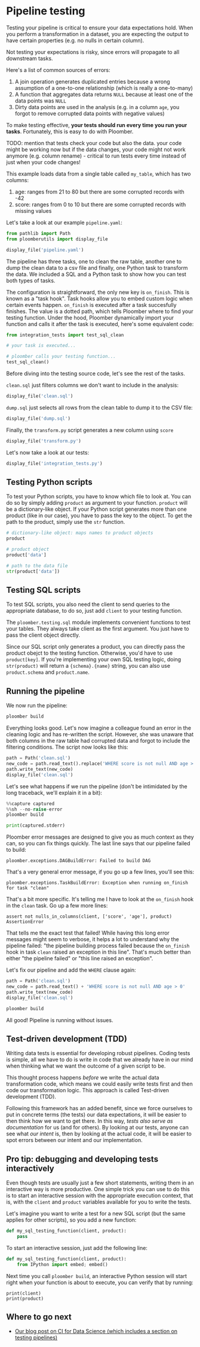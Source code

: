 <!-- #region -->
# Pipeline testing

Testing your pipeline is critical to ensure your data expectations hold. When you perform a transformation in a dataset, you are expecting the output to have certain properties (e.g. no nulls in certain column).

Not testing your expectations is risky, since errors will propagate to all downstream tasks.

Here's a list of common sources of errors:

1. A join operation generates duplicated entries because a wrong assumption of a one-to-one relationship (which is really a one-to-many)
2. A function that aggregates data returns `NULL` because at least one of the data points was `NULL`
4. Dirty data points are used in the analysis (e.g. in a column `age`, you forgot to remove corrupted data points with negative values)

To make testing effective, **your tests should run every time you run your tasks**. Fortunately, this is easy to do with Ploomber.


TODO: mention that tests check your code but also the data. your code might be working now but if the data changes, your code might not work anymore (e.g. column rename) - critical to run tests every time instead of just when your code changes!

This example loads data from a single table called `my_table`, which has two columns:

1. age: ranges from 21 to 80 but there are some corrupted records with -42
2. score: ranges from 0 to 10 but there are some corrupted records with missing values

Let's take a look at our example `pipeline.yaml`:
<!-- #endregion -->

```python
from pathlib import Path
from ploomberutils import display_file
```

```python
display_file('pipeline.yaml')
```

<!-- #region -->
The pipeline has three tasks, one to clean the raw table, another one to dump the clean data to a csv file and finally, one Python task to transform the data. We included a SQL and a Python task to show how you can test both types of tasks.

The configuration is straightforward, the only new key is `on_finish`. This is known as a "task hook". Task hooks allow you to embed custom logic when certain events happen. `on_finish` is executed after a task succesfully finishes. The value is a dotted path, which tells Ploomber where to find your testing function. Under the hood, Ploomber dynamically import your function and calls it after the task is executed, here's some equivalent code:

```python
from integration_tests import test_sql_clean

# your task is executed...

# ploomber calls your testing function...
test_sql_clean()
```

Before diving into the testing source code, let's see the rest of the tasks.

`clean.sql` just filters columns we don't want to include in the analysis:
<!-- #endregion -->

```python
display_file('clean.sql')
```

`dump.sql` just selects all rows from the clean table to dump it to the CSV file:

```python
display_file('dump.sql')
```

Finally, the `transform.py` script generates a new column using `score`

```python
display_file('transform.py')
```

Let's now take a look at our tests:

```python
display_file('integration_tests.py')
```

<!-- #region -->
## Testing Python scripts

To test your Python scripts, you have to know which file to look at. You can do so by simply adding `product` as argument to your function. `product` will be a dictionary-like object. If your Python script generates more than one product (like in our case), you have to pass the key to the object. To get the path to the product, simply use the `str` function.

```python
# dictionary-like object: maps names to product objects
product

# product object
product['data']

# path to the data file
str(product['data'])
```

## Testing SQL scripts

To test SQL scripts, you also need the client to send queries to the appropriate database, to do so, just add `client` to your testing function.

The `ploomber.testing.sql` module implements convenient functions to test your tables. They always take client as the first argument. You just have to pass the client object directly.

Since our SQL script only generates a product, you can directly pass the product obejct to the testing function. Otherwise, you'd have to use `product[key]`. If you're implementing your own SQL testing logic, doing `str(product)` will return a `{schema}.{name}` string, you can also use `product.schema` and `product.name`.

## Running the pipeline

We now run the pipeline:
<!-- #endregion -->

```sh
ploomber build
```

Everything looks good. Let's now imagine a colleague found an error in the cleaning logic and has re-written the script. However, she was unaware that both columns in the raw table had corrupted data and forgot to include the filtering conditions. The script now looks like this:

```python
path = Path('clean.sql')
new_code = path.read_text().replace('WHERE score is not null AND age > 0', '')
path.write_text(new_code)
display_file('clean.sql')
```

Let's see what happens if we run the pipeline (don't be intimidated by the long traceback, we'll explain it in a bit):

```python
%%capture captured
%%sh --no-raise-error
ploomber build
```

```python
print(captured.stderr)
```

Ploomber error messages are designed to give you as much context as they can, so you can fix things quickly. The last line says that our pipeline failed to build:

```
ploomber.exceptions.DAGBuildError: Failed to build DAG
```

That's a very general error message, if you go up a few lines, you'll see this:

```
ploomber.exceptions.TaskBuildError: Exception when running on_finish for task "clean"
```

That's a bit more specific. It's telling me I have to look at the `on_finish` hook in the `clean` task. Go up a few more lines:

```
assert not nulls_in_columns(client, ['score', 'age'], product)
AssertionError
```

That tells me the exact test that failed! While having this long error messages might seem to verbose, it helps a lot to understand why the pipeline failed: "the pipeline building process failed because the `on_finish` hook in task `clean` raised an exception in this line". That's much better than either "the pipeline failed" or "this line raised an exception".

Let's fix our pipeline and add the `WHERE` clause again:

```python
path = Path('clean.sql')
new_code = path.read_text() + 'WHERE score is not null AND age > 0'
path.write_text(new_code)
display_file('clean.sql')
```

```sh
ploomber build
```

<!-- #region -->
All good! Pipeline is running without issues.

## Test-driven development (TDD)

Writing data tests is essential for developing robust pipelines. Coding tests is simple, all we have to do is write in code that we already have in our mind when thinking what we want the outcome of a given script to be.

This thought process happens *before* we write the actual data transformation code, which means we could easily write tests first and then code our transformation logic. This approach is called Test-driven development (TDD).

Following this framework has an added benefit, since we force ourselves to put in concrete terms (the tests) our data expectations, it will be easier to then think how we want to get there. In this way, *tests also serve as documentation* for us (and for others). By looking at our tests, anyone can see what *our intent* is, then by looking at the actual code, it will be easier to spot errors between our intent and our implementation.


## Pro tip: debugging and developing tests interactively

Even though tests are usually just a few short statements, writing them in an interactive way is more productive. One simple trick you can use to do this is to start an interactive session with the appropriate execution context, that is, with the `client` and `product` variables available for you to write the tests.

Let's imagine you want to write a test for a new SQL script (but the same applies for other scripts), so you add a new function:

```python
def my_sql_testing_function(client, product):
    pass
```

To start an interactive session, just add the following line:

```python
def my_sql_testing_function(client, product):
    from IPython import embed; embed()
```

Next time you call `ploomber build`, an interactive Python session will start right when your function is about to execute, you can verify that by running:

```
print(client)
print(product)
```


## Where to go next

* [Our blog post on CI for Data Science (which includes a section on testing pipelines)](https://towardsdatascience.com/rethinking-continuous-integration-for-data-science-ebf0dfc61788)
<!-- #endregion -->
